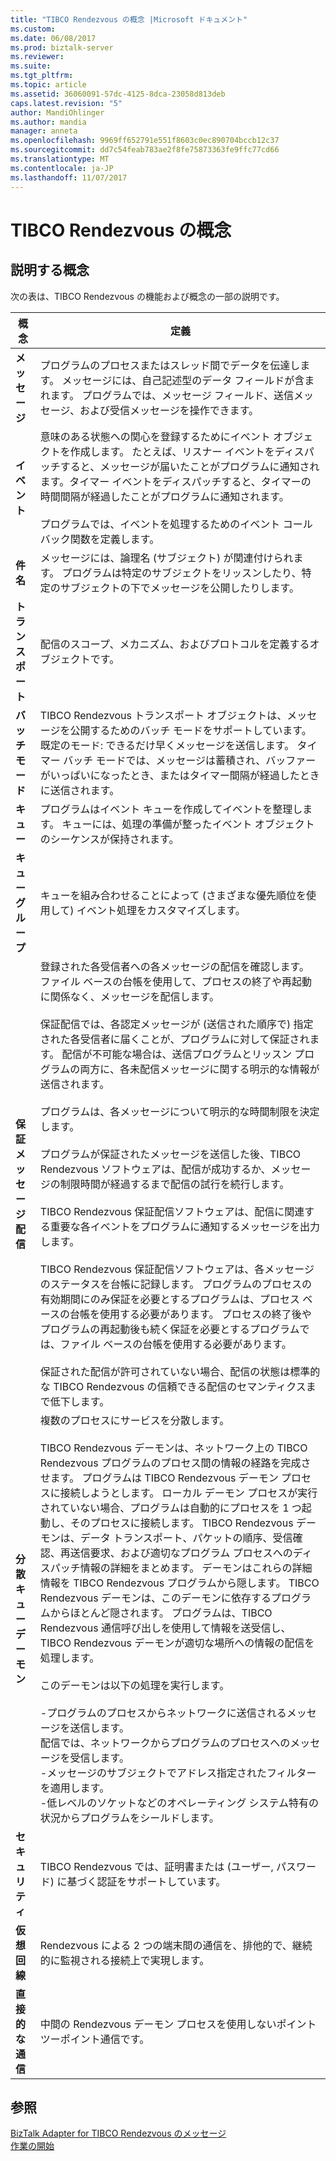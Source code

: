 ```yaml
---
title: "TIBCO Rendezvous の概念 |Microsoft ドキュメント"
ms.custom: 
ms.date: 06/08/2017
ms.prod: biztalk-server
ms.reviewer: 
ms.suite: 
ms.tgt_pltfrm: 
ms.topic: article
ms.assetid: 36060091-57dc-4125-8dca-23058d813deb
caps.latest.revision: "5"
author: MandiOhlinger
ms.author: mandia
manager: anneta
ms.openlocfilehash: 9969ff652791e551f8603c0ec890704bccb12c37
ms.sourcegitcommit: dd7c54feab783ae2f8fe75873363fe9ffc77cd66
ms.translationtype: MT
ms.contentlocale: ja-JP
ms.lasthandoff: 11/07/2017
---
```

# <a name="tibco-rendezvous-concepts"></a>TIBCO Rendezvous の概念

## <a name="concepts-explained"></a>説明する概念
次の表は、TIBCO Rendezvous の機能および概念の一部の説明です。  
  
|概念|定義|  
|-------------|----------------|  
|**メッセージ**|プログラムのプロセスまたはスレッド間でデータを伝達します。 メッセージには、自己記述型のデータ フィールドが含まれます。 プログラムでは、メッセージ フィールド、送信メッセージ、および受信メッセージを操作できます。|  
|**イベント**|意味のある状態への関心を登録するためにイベント オブジェクトを作成します。 たとえば、リスナー イベントをディスパッチすると、メッセージが届いたことがプログラムに通知されます。タイマー イベントをディスパッチすると、タイマーの時間間隔が経過したことがプログラムに通知されます。<br /><br /> プログラムでは、イベントを処理するためのイベント コールバック関数を定義します。|  
|**件名**|メッセージには、論理名 (サブジェクト) が関連付けられます。 プログラムは特定のサブジェクトをリッスンしたり、特定のサブジェクトの下でメッセージを公開したりします。|  
|**トランスポート**|配信のスコープ、メカニズム、およびプロトコルを定義するオブジェクトです。|  
|**バッチ モード**|TIBCO Rendezvous トランスポート オブジェクトは、メッセージを公開するためのバッチ モードをサポートしています。 <br />既定のモード: できるだけ早くメッセージを送信します。 タイマー バッチ モードでは、メッセージは蓄積され、バッファーがいっぱいになったとき、またはタイマー間隔が経過したときに送信されます。|  
|**キュー**|プログラムはイベント キューを作成してイベントを整理します。 キューには、処理の準備が整ったイベント オブジェクトのシーケンスが保持されます。|  
|**キュー グループ**|キューを組み合わせることによって (さまざまな優先順位を使用して) イベント処理をカスタマイズします。|  
|**保証メッセージ配信**|登録された各受信者への各メッセージの配信を確認します。 ファイル ベースの台帳を使用して、プロセスの終了や再起動に関係なく、メッセージを配信します。<br /><br /> 保証配信では、各認定メッセージが (送信された順序で) 指定された各受信者に届くことが、プログラムに対して保証されます。 配信が不可能な場合は、送信プログラムとリッスン プログラムの両方に、各未配信メッセージに関する明示的な情報が送信されます。<br /><br /> プログラムは、各メッセージについて明示的な時間制限を決定します。<br /><br /> プログラムが保証されたメッセージを送信した後、TIBCO Rendezvous ソフトウェアは、配信が成功するか、メッセージの制限時間が経過するまで配信の試行を続行します。<br /><br /> TIBCO Rendezvous 保証配信ソフトウェアは、配信に関連する重要な各イベントをプログラムに通知するメッセージを出力します。<br /><br /> TIBCO Rendezvous 保証配信ソフトウェアは、各メッセージのステータスを台帳に記録します。 プログラムのプロセスの有効期間にのみ保証を必要とするプログラムは、プロセス ベースの台帳を使用する必要があります。 プロセスの終了後やプログラムの再起動後も続く保証を必要とするプログラムでは、ファイル ベースの台帳を使用する必要があります。<br /><br /> 保証された配信が許可されていない場合、配信の状態は標準的な TIBCO Rendezvous の信頼できる配信のセマンティクスまで低下します。|  
|**分散キュー デーモン**|複数のプロセスにサービスを分散します。<br /><br /> TIBCO Rendezvous デーモンは、ネットワーク上の TIBCO Rendezvous プログラムのプロセス間の情報の経路を完成させます。 プログラムは TIBCO Rendezvous デーモン プロセスに接続しようとします。 ローカル デーモン プロセスが実行されていない場合、プログラムは自動的にプロセスを 1 つ起動し、そのプロセスに接続します。 TIBCO Rendezvous デーモンは、データ トランスポート、パケットの順序、受信確認、再送信要求、および適切なプログラム プロセスへのディスパッチ情報の詳細をまとめます。 デーモンはこれらの詳細情報を TIBCO Rendezvous プログラムから隠します。 TIBCO Rendezvous デーモンは、このデーモンに依存するプログラムからほとんど隠されます。 プログラムは、TIBCO Rendezvous 通信呼び出しを使用して情報を送受信し、TIBCO Rendezvous デーモンが適切な場所への情報の配信を処理します。<br /><br /> このデーモンは以下の処理を実行します。<br /><br /> -プログラムのプロセスからネットワークに送信されるメッセージを送信します。<br />配信では、ネットワークからプログラムのプロセスへのメッセージを受信します。<br />-メッセージのサブジェクトでアドレス指定されたフィルターを適用します。<br />-低レベルのソケットなどのオペレーティング システム特有の状況からプログラムをシールドします。|  
|**セキュリティ**|TIBCO Rendezvous では、証明書または (ユーザー, パスワード) に基づく認証をサポートしています。|  
|**仮想回線**|Rendezvous による 2 つの端末間の通信を、排他的で、継続的に監視される接続上で実現します。|  
|**直接的な通信**|中間の Rendezvous デーモン プロセスを使用しないポイントツーポイント通信です。|  
  
## <a name="see-also"></a>参照  
 [BizTalk Adapter for TIBCO Rendezvous のメッセージ](../core/messages-in-biztalk-adapter-for-tibco-rendezvous.md)   
 [作業の開始](../core/getting-started-with-biztalk-adapter-for-tibco-rendezvous.md)